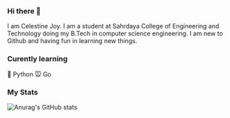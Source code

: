 ### Hi there 👋



I am Celestine Joy. I am a student at Sahrdaya College of Engineering and Technology doing my B.Tech in computer science engineering. I am new to Github and having fun in learning new things.


 ### Curently learning
 🐍 Python
 🐭 Go
 
 ### My Stats
 
 ![Anurag's GitHub stats](https://github-readme-stats.vercel.app/api?username=Celestine-Joy&hide=contribs,prs)


